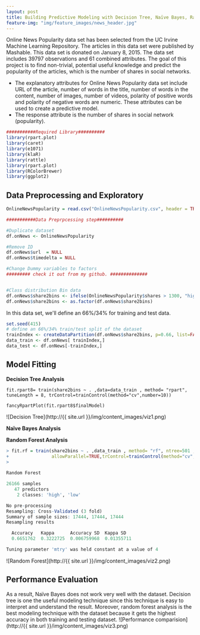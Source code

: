 ```yaml
---
layout: post
title: Building Predictive Modeling with Decision Tree, Naïve Bayes, Random forest in R.
feature-img: "img/feature_images/news_header.jpg"
---
```


Online News Popularity data set has been selected from the UC Irvine Machine Learning Repository. The articles in this data set were published by Mashable. This data set is donated on January 8, 2015. The data set includes 39797 observations and 61 combined attributes. The goal of this project is to find non-trivial, potential useful knowledge and predict the popularity of the articles, which is the number of shares in social networks.


* The explanatory attributes for Online News Popularity data set include URL of the article, number of words in the title, number of words in the content, number of images, number of videos, polarity of positive words and polarity of negative words are numeric. These attributes can be used to create a predictive model.
* The response attribute is the number of shares in social network (popularity).

```R
###########Required Library##########
library(rpart.plot)
library(caret)
library(e1071)
library(klaR)
library(rattle)
library(rpart.plot)
library(RColorBrewer)
library(ggplot2)
```

## Data Preprocessing and Exploratory



```R
OnlineNewsPopularity = read.csv("OnlineNewsPopularity.csv", header = TRUE)

###########Data Preprpcessing step##########

#Duplicate dataset
df.onNews <- OnlineNewsPopularity

#Remove ID
df.onNews$url  = NULL
df.onNews$timedelta = NULL

#Change Dummy variables to factors
######### check it out from my github. ##############


#Class distribution Bin data
df.onNews$share2bins <- ifelse(OnlineNewsPopularity$shares > 1300, "high", "low")
df.onNews$share2bins <- as.factor(df.onNews$share2bins)
```


In this data set, we'll define an 66%/34% for training and test data.

```R
set.seed(415)
# define an 66%/34% train/test split of the dataset
trainIndex <- createDataPartition(df.onNews$share2bins, p=0.66, list=FALSE)
data_train <- df.onNews[ trainIndex,]
data_test <- df.onNews[-trainIndex,]
```


## Model Fitting
**Decision Tree Analysis**
```
fit.rpart8= train(share2bins ~ . ,data=data_train , method= "rpart", tuneLength = 8, trControl=trainControl(method="cv",number=10))

fancyRpartPlot(fit.rpart8$finalModel)
```
![Decision Tree](http://{{ site.url }}/img/content_images/viz1.png)


**Naïve Bayes Analysis**

**Random Forest Analysis**
```R
> fit.rf = train(share2bins ~ . ,data_train , method= "rf", ntree=501 , tuneGrid = data.frame(mtry = 4), 
+                allowParallel=TRUE,trControl=trainControl(method="cv",number=10) )
> 
 
Random Forest 

26166 samples
   47 predictors
    2 classes: 'high', 'low' 

No pre-processing
Resampling: Cross-Validated (3 fold) 
Summary of sample sizes: 17444, 17444, 17444 
Resampling results

  Accuracy   Kappa      Accuracy SD  Kappa SD  
  0.6651762  0.3222725  0.006759968  0.01355711

Tuning parameter 'mtry' was held constant at a value of 4
```
![Random Forest](http://{{ site.url }}/img/content_images/viz2.png)



## Performance Evaluation
As a result, Naïve Bayes does not work very well with the dataset. Decision tree is one the useful modeling technique since this technique is easy to interpret and understand the result. Moreover, random forest analysis is the best modeling technique with the dataset because it gets the highest accuracy in both training and testing dataset.
![Performance comparision](http://{{ site.url }}/img/content_images/viz3.png)


